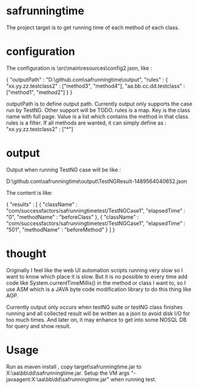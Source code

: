 # safrunningtime
The project target is to get running time of each method of each class.

# configuration
The configuration is \src\main\resources\config2.json, like : 

{
    "outputPath" : "D:\\github.com\\safrunningtime\\output",
    "rules" :
    {
        "xx.yy.zz.testclass2" : ["method3", "method4"],
        "aa.bb.cc.dd.testclass" : ["method1", "method2"]
    }
}

outputPath is to define output path. Currently output only supports the case run by TestNG. Other support will be TODO. 
rules is a map. Key is the class name with full page. Value is a list which contains the method in that class. rules is a filter.
If all methods are wanted, it can simply define as : "xx.yy.zz.testclass2" : ["*"]

# output

Output when running TestNG case will be like :

D:\\github.com\\safrunningtime\\output\\TestNGResult-1489564040652.json

The content is like:


{
    "results" : [
        {
            "className" : "com/successfactors/safrunningtimetest/TestNGCase1",
            "elapsedTime" : "0",
            "methodName" : "beforeClass"
        },
        {
            "className" : "com/successfactors/safrunningtimetest/TestNGCase1",
            "elapsedTime" : "501",
            "methodName" : "beforeMethod"
        }
    ]
}


# thought
Originally I feel like the web UI automation scripts running very slow so I want to know which place it is slow. But it is no possible to every time add code like System.currentTimeMillis() in the method or class I want to, so I use ASM which is a JAVA byte code modification library to do this thing like AOP. 

Currently output only occurs when testNG suite or testNG class finishes running and all collected result will be written as a json to avoid disk I/O for too much times. And later on, it may enhance to get into some NOSQL DB for query and show result.

# Usage
Run as maven install , copy target\safrunningtime.jar to X:\aa\bb\dd\safrunningtime.jar.  Setup the VM args "-javaagent:X:\aa\bb\dd\safrunningtime.jar" when running test.



